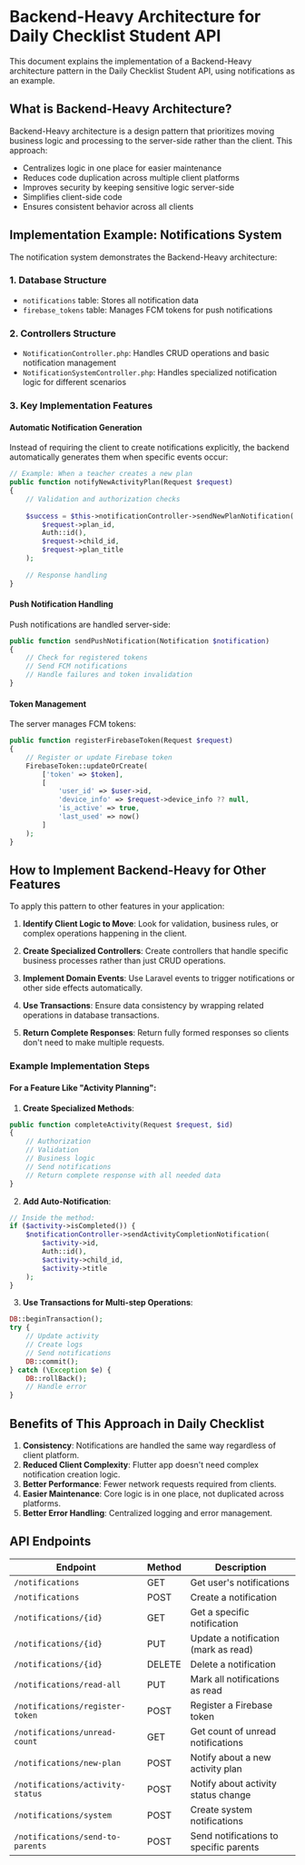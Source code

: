 # Backend-Heavy Architecture for Daily Checklist Student API

This document explains the implementation of a Backend-Heavy architecture pattern in the Daily Checklist Student API, using notifications as an example.

## What is Backend-Heavy Architecture?

Backend-Heavy architecture is a design pattern that prioritizes moving business logic and processing to the server-side rather than the client. This approach:

- Centralizes logic in one place for easier maintenance
- Reduces code duplication across multiple client platforms
- Improves security by keeping sensitive logic server-side
- Simplifies client-side code
- Ensures consistent behavior across all clients

## Implementation Example: Notifications System

The notification system demonstrates the Backend-Heavy architecture:

### 1. Database Structure

- `notifications` table: Stores all notification data
- `firebase_tokens` table: Manages FCM tokens for push notifications

### 2. Controllers Structure

- `NotificationController.php`: Handles CRUD operations and basic notification management
- `NotificationSystemController.php`: Handles specialized notification logic for different scenarios

### 3. Key Implementation Features

#### Automatic Notification Generation

Instead of requiring the client to create notifications explicitly, the backend automatically generates them when specific events occur:

```php
// Example: When a teacher creates a new plan
public function notifyNewActivityPlan(Request $request)
{
    // Validation and authorization checks
    
    $success = $this->notificationController->sendNewPlanNotification(
        $request->plan_id,
        Auth::id(),
        $request->child_id,
        $request->plan_title
    );
    
    // Response handling
}
```

#### Push Notification Handling

Push notifications are handled server-side:

```php
public function sendPushNotification(Notification $notification)
{
    // Check for registered tokens
    // Send FCM notifications
    // Handle failures and token invalidation
}
```

#### Token Management

The server manages FCM tokens:

```php
public function registerFirebaseToken(Request $request)
{
    // Register or update Firebase token
    FirebaseToken::updateOrCreate(
        ['token' => $token],
        [
            'user_id' => $user->id,
            'device_info' => $request->device_info ?? null,
            'is_active' => true,
            'last_used' => now()
        ]
    );
}
```

## How to Implement Backend-Heavy for Other Features

To apply this pattern to other features in your application:

1. **Identify Client Logic to Move**: Look for validation, business rules, or complex operations happening in the client.

2. **Create Specialized Controllers**: Create controllers that handle specific business processes rather than just CRUD operations.

3. **Implement Domain Events**: Use Laravel events to trigger notifications or other side effects automatically.

4. **Use Transactions**: Ensure data consistency by wrapping related operations in database transactions.

5. **Return Complete Responses**: Return fully formed responses so clients don't need to make multiple requests.

### Example Implementation Steps

#### For a Feature Like "Activity Planning":

1. **Create Specialized Methods**:
```php
public function completeActivity(Request $request, $id)
{
    // Authorization
    // Validation
    // Business logic
    // Send notifications
    // Return complete response with all needed data
}
```

2. **Add Auto-Notification**:
```php
// Inside the method:
if ($activity->isCompleted()) {
    $notificationController->sendActivityCompletionNotification(
        $activity->id,
        Auth::id(),
        $activity->child_id,
        $activity->title
    );
}
```

3. **Use Transactions for Multi-step Operations**:
```php
DB::beginTransaction();
try {
    // Update activity
    // Create logs
    // Send notifications
    DB::commit();
} catch (\Exception $e) {
    DB::rollBack();
    // Handle error
}
```

## Benefits of This Approach in Daily Checklist

1. **Consistency**: Notifications are handled the same way regardless of client platform.
2. **Reduced Client Complexity**: Flutter app doesn't need complex notification creation logic.
3. **Better Performance**: Fewer network requests required from clients.
4. **Easier Maintenance**: Core logic is in one place, not duplicated across platforms.
5. **Better Error Handling**: Centralized logging and error management.

## API Endpoints

| Endpoint | Method | Description |
|----------|--------|-------------|
| `/notifications` | GET | Get user's notifications |
| `/notifications` | POST | Create a notification |
| `/notifications/{id}` | GET | Get a specific notification |
| `/notifications/{id}` | PUT | Update a notification (mark as read) |
| `/notifications/{id}` | DELETE | Delete a notification |
| `/notifications/read-all` | PUT | Mark all notifications as read |
| `/notifications/register-token` | POST | Register a Firebase token |
| `/notifications/unread-count` | GET | Get count of unread notifications |
| `/notifications/new-plan` | POST | Notify about a new activity plan |
| `/notifications/activity-status` | POST | Notify about activity status change |
| `/notifications/system` | POST | Create system notifications |
| `/notifications/send-to-parents` | POST | Send notifications to specific parents | 